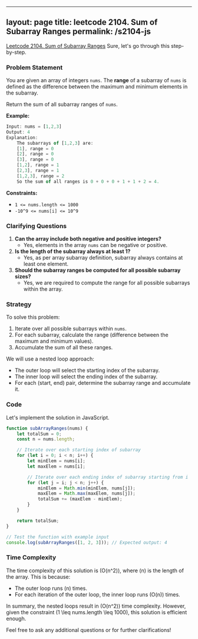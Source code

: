 
---
layout: page
title: leetcode 2104. Sum of Subarray Ranges
permalink: /s2104-js
---
[Leetcode 2104. Sum of Subarray Ranges](https://algoadvance.github.io/algoadvance/l2104)
Sure, let's go through this step-by-step.

### Problem Statement
You are given an array of integers `nums`. The **range** of a subarray of `nums` is defined as the difference between the maximum and minimum elements in the subarray.

Return the sum of all subarray ranges of `nums`.

**Example:**

```javascript
Input: nums = [1,2,3]
Output: 4
Explanation: 
    The subarrays of [1,2,3] are:
    [1], range = 0
    [2], range = 0
    [3], range = 0
    [1,2], range = 1
    [2,3], range = 1
    [1,2,3], range = 2
    So the sum of all ranges is 0 + 0 + 0 + 1 + 1 + 2 = 4.
```

**Constraints:**
- `1 <= nums.length <= 1000`
- `-10^9 <= nums[i] <= 10^9`

### Clarifying Questions
1. **Can the array include both negative and positive integers?**
   - Yes, elements in the array `nums` can be negative or positive.
2. **Is the length of the subarray always at least 1?**
   - Yes, as per array subarray definition, subarray always contains at least one element.
3. **Should the subarray ranges be computed for all possible subarray sizes?**
   - Yes, we are required to compute the range for all possible subarrays within the array.

### Strategy
To solve this problem:
1. Iterate over all possible subarrays within `nums`.
2. For each subarray, calculate the range (difference between the maximum and minimum values).
3. Accumulate the sum of all these ranges.

We will use a nested loop approach:
- The outer loop will select the starting index of the subarray.
- The inner loop will select the ending index of the subarray.
- For each (start, end) pair, determine the subarray range and accumulate it.

### Code
Let's implement the solution in JavaScript.

```javascript
function subArrayRanges(nums) {
    let totalSum = 0;
    const n = nums.length;

    // Iterate over each starting index of subarray
    for (let i = 0; i < n; i++) {
        let minElem = nums[i];
        let maxElem = nums[i];

        // Iterate over each ending index of subarray starting from i
        for (let j = i; j < n; j++) {
            minElem = Math.min(minElem, nums[j]);
            maxElem = Math.max(maxElem, nums[j]);
            totalSum += (maxElem - minElem);
        }
    }

    return totalSum;
}

// Test the function with example input
console.log(subArrayRanges([1, 2, 3])); // Expected output: 4
```

### Time Complexity
The time complexity of this solution is \(O(n^2)\), where \(n\) is the length of the array. This is because:
- The outer loop runs \(n\) times.
- For each iteration of the outer loop, the inner loop runs \(O(n)\) times.

In summary, the nested loops result in \(O(n^2)\) time complexity. However, given the constraint \(1 \leq nums.length \leq 1000\), this solution is efficient enough.

Feel free to ask any additional questions or for further clarifications!